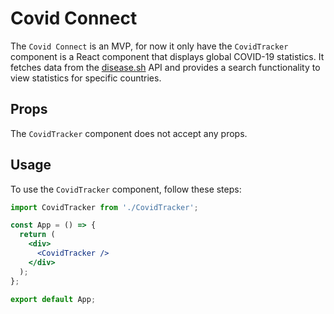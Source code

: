 # Covid Connect

The `Covid Connect` is an MVP, for now it only have the `CovidTracker` component is a React component that displays global COVID-19 statistics. It fetches data from the [disease.sh](https://disease.sh/) API and provides a search functionality to view statistics for specific countries.

## Props

The `CovidTracker` component does not accept any props.

## Usage

To use the `CovidTracker` component, follow these steps:

```jsx
import CovidTracker from './CovidTracker';

const App = () => {
  return (
    <div>
      <CovidTracker />
    </div>
  );
};

export default App;
